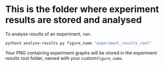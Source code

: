 # This is the folder where experiment results are stored and analysed

To analyse results of an experiment, run:
```bash
python3 analyse-results.py figure_name "experiment_results_root"
```

Your PNG containing experiment graphs will be stored in the experiment results root folder, named with your custom`figure_name`.